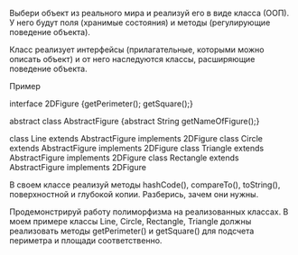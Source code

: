 Выбери объект из реального мира и реализуй его в виде класса (ООП). У него будут поля (хранимые состояния) и методы (регулирующие поведение объекта).

Класс реализует интерфейсы (прилагательные, которыми можно описать объект) и от него наследуются классы, расширяющие поведение объекта.

Пример

interface 2DFigure {getPerimeter(); getSquare();}

abstract class AbstractFigure {abstract String getNameOfFigure();}

class Line extends AbstractFigure implements 2DFigure
class Circle extends AbstractFigure implements 2DFigure
class Triangle extends AbstractFigure implements 2DFigure
class Rectangle extends AbstractFigure implements 2DFigure

В своем классе реализуй методы hashCode(), compareTo(), toString(), поверхностной и глубокой копии. Разберись, зачем они нужны.

Продемонстрируй работу полиморфизма на реализованных классах. В моем примере классы Line, Circle, Rectangle, Triangle должны реализовать методы getPerimeter() и getSquare() для подсчета периметра и площади соответственно.